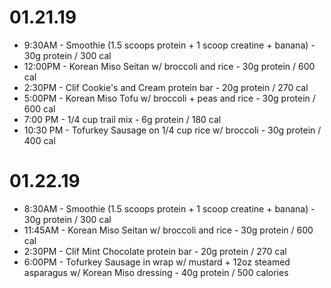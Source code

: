 # 01.21.19
* 9:30AM - Smoothie (1.5 scoops protein + 1 scoop creatine + banana) - 30g protein / 300 cal
* 12:00PM - Korean Miso Seitan w/ broccoli and rice - 30g protein / 600 cal
* 2:30PM - Clif Cookie's and Cream protein bar - 20g protein / 270 cal
* 5:00PM - Korean Miso Tofu w/ broccoli + peas and rice - 30g protein / 600 cal
* 7:00 PM - 1/4 cup trail mix - 6g protein / 180 cal
* 10:30 PM - Tofurkey Sausage on 1/4 cup rice w/ broccoli - 30g protein / 400 cal

# 01.22.19
* 8:30AM - Smoothie (1.5 scoops protein + 1 scoop creatine + banana) - 30g protein / 300 cal
* 11:45AM - Korean Miso Seitan w/ broccoli and rice - 30g protein / 600 cal
* 2:30PM - Clif Mint Chocolate protein bar - 20g protein / 270 cal
* 6:00PM - Tofurkey Sausage in wrap w/ mustard + 12oz steamed asparagus w/ Korean Miso dressing - 40g protein / 500 calories
